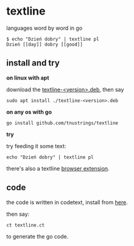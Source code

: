 # textline

languages word by word in go

```
$ echo "Dzień dobry" | textline pl
Dzień [[day]] dobry [[good]]
```

## install and try

**on linux with apt**

download the [textline-\<version\>.deb](https://github.com/tnustrings/textline/releases), then say

```
sudo apt install ./textline-<version>.deb
```

**on any os with go**

```
go install github.com/tnustrings/textline
```

**try**

try feeding it some text:

```
echo "Dzień dobry" | textline pl
```

there's also a textline [browser
extension](https://chromewebstore.google.com/detail/tagid-with-google-dict/aacfmkdpcdadjcpohbjfcddomedmfdai).

## code

the code is written in codetext, install from
[here](https://github.com/tnustrings/ct).

then say:

```
ct textline.ct
```

to generate the go code.